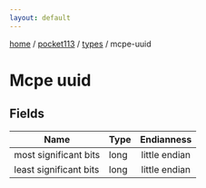 ```yaml
---
layout: default
---
```


[home](/)  /  [pocket113](/protocol/pocket113)  /  [types](/protocol/pocket113/types)  /  mcpe-uuid

# Mcpe uuid

## Fields

Name | Type | Endianness
---|---|:---:
most significant bits | long | little endian
least significant bits | long | little endian
